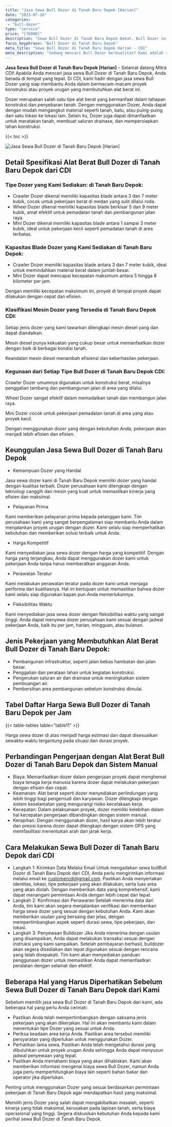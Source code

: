 ```yaml
---
title: "Jasa Sewa Bull Dozer di Tanah Baru Depok [Harian]"
date: "2023-07-28"
categories:
 - "bull-dozer"
type: "service"
price: "[76000]"
description: "Sewa Bull Dozer di Tanah Baru Depok Dekat. Bull Dozer ini merupakan pilihan tepat dalam proyek pembangunan sebagai alat berat powerful dan efisien. Hubungi kami untuk informasi lebih detail."
focus_keyphrase: "Bull Dozer di Tanah Baru Depok"
meta_title: "Sewa Bull Dozer di Tanah Baru Depok Harian - CDI"
meta_description: "Sedang mencari Bull Dozer berkualitas? Kami adalah solusi tepat dengan penawaran terbaik. Dapatkan penawaran sekarang."
---
```


**Jasa Sewa Bull Dozer di Tanah Baru Depok [Harian]** – Selamat datang Mitra CDI! Apabila Anda mencari jasa sewa Bull Dozer di Tanah Baru Depok, Anda berada di tempat yang tepat. Di CDI, kami hadir dengan jasa sewa Bull Dozer yang siap membantu Anda dalam bermacam-macam proyek konstruksi atau proyek urugan yang membutuhkan alat berat ini.

Dozer merupakan salah satu tipe alat berat yang bermanfaat dalam tahapan konstruksi dan penyebaran tanah. Dengan menggunakan Dozer, Anda dapat dengan mudah mengangkut material seperti tanah, batu, atau puing-puing dari satu lokasi ke lokasi lain. Selain itu, Dozer juga dapat dimanfaatkan untuk meratakan tanah, membuat saluran drainase, dan mempersiapkan lahan konstruksi.

{{< toc >}}

![Jasa Sewa Bull Dozer di Tanah Baru Depok [Harian]](/images/bull-dozer/bull-dozer-02.jpg)

## Detail Spesifikasi Alat Berat Bull Dozer di Tanah Baru Depok dari CDI

### Tipe Dozer yang Kami Sediakan: di Tanah Baru Depok:

*   Crawler Dozer dikenal memiliki kapasitas blade antara 3 dan 7 meter kubik, cocok untuk pekerjaan berat di medan yang sulit dilalui roda.
*   Wheel Dozer dikenal memiliki kapasitas blade berkisar 5 dan 9 meter kubik, amat efektif untuk pemadatan tanah dan pembangunan jalan raya.
*   Mini Dozer dikenal memiliki kapasitas blade antara 1 sampai 3 meter kubik, ideal untuk pekerjaan kecil seperti pemadatan tanah di area terbatas.

### Kapasitas Blade Dozer yang Kami Sediakan di Tanah Baru Depok:

*   Crawler Dozer memiliki kapasitas blade antara 3 dan 7 meter kubik, ideal untuk memindahkan material berat dalam jumlah besar.
*   Mini Dozer dapat mencapai kecepatan maksimum antara 5 hingga 8 kilometer per jam.

Dengan memiliki kecepatan maksimum ini, proyek di tempat proyek dapat dilakukan dengan cepat dan efisien.

### Klasifikasi Mesin Dozer yang Tersedia di Tanah Baru Depok CDI:

Setiap jenis dozer yang kami tawarkan dilengkapi mesin diesel yang dan dapat diandalkan.

Mesin diesel punya kekuatan yang cukup besar untuk memanfaatkan dozer dengan baik di berbagai kondisi tanah.

Keandalan mesin diesel menambah efisiensi dan keberhasilan pekerjaan.

### Kegunaan dari Setiap Tipe Bull Dozer di Tanah Baru Depok CDI:

Crawler Dozer umumnya digunakan untuk konstruksi berat, misalnya penggalian tambang dan pembangunan jalan di area yang dilalui.

Wheel Dozer sangat efektif dalam memadatkan tanah dan membangun jalan raya.

Mini Dozer cocok untuk pekerjaan pemadatan tanah di area yang atau proyek kecil.

Dengan menggunakan dozer yang dengan kebutuhan Anda, pekerjaan akan menjadi lebih efisien dan efisien.

## Keunggulan Jasa Sewa Bull Dozer di Tanah Baru Depok

*   Kemampuan Dozer yang Handal

Jasa sewa dozer kami di Tanah Baru Depok memiliki dozer yang handal dengan kualitas terbaik. Dozer perusahaan kami dilengkapi dengan teknologi canggih dan mesin yang kuat untuk memastikan kinerja yang efisien dan maksimal.
*   Pelayanan Prima

Kami memberikan pelayanan prima kepada pelanggan kami. Tim perusahaan kami yang sangat berpengalaman siap membantu Anda dalam menjalankan proyek urugan dengan dozer. Kami selalu siap memperhatikan kebutuhan dan memberikan solusi terbaik untuk Anda.
*   Harga Kompetitif

Kami menyediakan jasa sewa dozer dengan harga yang kompetitif. Dengan harga yang terjangkau, Anda dapat menggunakan dozer kami untuk pekerjaan Anda tanpa harus memberatkan anggaran Anda.
*   Perawatan Teratur

Kami melakukan perawatan teratur pada dozer kami untuk menjaga performa dan kualitasnya. Hal ini bertujuan untuk memastikan bahwa dozer kami selalu siap digunakan kapan pun Anda memerlukannya.
*   Fleksibilitas Waktu

Kami menyediakan jasa sewa dozer dengan fleksibilitas waktu yang sangat tinggi. Anda dapat menyewa dozer perusahaan kami sesuai dengan jadwal pekerjaan Anda, baik itu per jam, harian, mingguan, atau bulanan.

## Jenis Pekerjaan yang Membutuhkan Alat Berat Bull Dozer di Tanah Baru Depok:

*   Pembangunan infrastruktur, seperti jalan bebas hambatan dan jalan besar.
*   Penggalian dan perataan lahan untuk kegiatan konstruksi.
*   Pengerukan saluran air dan drainase untuk meningkatkan sistem pembuangan air.
*   Pembersihan area pembangunan sebelum konstruksi dimulai.

## Tabel Daftar Harga Sewa Bull Dozer di Tanah Baru Depok per Jam

{{< table-tables table="table11" >}}

Harga sewa dozer di atas menjadi harga estimasi dan dapat disesuaikan sewaktu-waktu tergantung pada situasi dan durasi proyek.

## Perbandingan Pengerjaan dengan Alat Berat Bull Dozer di Tanah Baru Depok dan Sistem Manual

*   Biaya: Memanfaatkan dozer dalam pengerjaan proyek dapat menghemat biaya tenaga kerja manusia karena dozer dapat melakukan pekerjaan dengan efisien dan cepat.
*   Keamanan: Alat berat seperti dozer menyediakan perlindungan yang lebih tinggi bagi pengemudi dan karyawan. Dozer dilengkapi dengan sistem keselamatan yang mengurangi risiko kecelakaan kerja.
*   Kecepatan: Dalam pelaksanaan proyek, dozer memiliki kelebihan dalam hal kecepatan pengerjaan dibandingkan dengan sistem manual.
*   Kerapihan: Dengan menggunakan dozer, hasil karya akan lebih teratur dan presisi karena dozer dapat dilengkapi dengan sistem GPS yang memfasilitasi menentukan arah dan jarak kerja.

## Cara Melakukan Sewa Bull Dozer di Tanah Baru Depok dari CDI

*   Langkah 1: Kirimkan Data Melalui Email
Untuk mengadakan sewa bullBull Dozer di Tanah Baru Depok dari CDI, Anda perlu mengirimkan informasi melalui email ke customercdi@gmail.com. Pastikan Anda menyertakan identitas, lokasi, tipe pekerjaan yang akan dilakukan, serta luas area yang akan diolah. Dengan memberikan data yang komprehensif, kami dapat menangani permintaan Anda dengan lebih cepat dan tepat.
*   Langkah 2: Konfirmasi dan Penawaran
Setelah menerima data dari Anda, tim kami akan segera menjalankan verifikasi dan memberikan harga sewa dozer yang sesuai dengan kebutuhan Anda. Kami akan memberikan usulan yang bersaing dan jelas, dengan mempertimbangkan aspek seperti durasi sewa, tipe pekerjaan, dan lokasi.
*   Langkah 3: Penyewaan Bulldozer
Jika Anda menerima dengan usulan yang disampaikan, Anda dapat melakukan transaksi sesuai dengan instruksi yang kami sampaikan. Setelah pembayaran berhasil, bulldozer akan segera disediakan dan tepat digunakan sesuai dengan rencana yang telah disepakati. Tim kami akan menyediakan panduan penggunaan dozer untuk memastikan Anda dapat memanfaatkan peralatan dengan selamat dan efektif.

## Beberapa Hal yang Harus Diperhatikan Sebelum Sewa Bull Dozer di Tanah Baru Depok dari Kami

Sebelum memilih jasa sewa Bull Dozer di Tanah Baru Depok dari kami, ada beberapa hal yang perlu Anda cermati:

*   Pastikan Anda telah mempertimbangkan dengan saksama jenis pekerjaan yang akan dikerjakan. Hal ini akan membantu kami dalam menentukan tipe Dozer yang sesuai untuk Anda.
*   Periksa keadaan area kerja Anda. Pastikan area tersebut memiliki persyaratan yang diperlukan untuk menggunakan Dozer.
*   Perhatikan lama sewa. Pastikan Anda telah mengetahui durasi yang dibutuhkan untuk proyek urugan Anda sehingga Anda dapat menyusun jadwal penyewaan yang tepat.
*   Pastikan Anda memahami biaya yang akan dihabiskan. Kami akan memberikan informasi mengenai biaya sewa Bull Dozer, namun Anda juga perlu memperhitungkan biaya lain seperti bahan bakar dan operator jika diperlukan.

Penting untuk menggunakan Dozer yang sesuai berdasarkan permintaan pekerjaan di Tanah Baru Depok agar mendapatkan hasil yang maksimal.

Memilih jenis Dozer yang salah dapat mengakibatkan masalah, seperti kinerja yang tidak maksimal, kerusakan pada lapisan tanah, serta biaya operasional yang tinggi. Segera diskusikan kebutuhan Anda kepada kami perihal sewa Bull Dozer di Tanah Baru Depok.